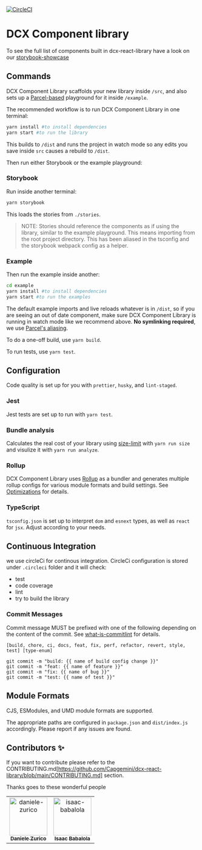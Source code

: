 [![CircleCI](https://circleci.com/gh/Capgemini/dcx-react-library.svg?style=svg&circle-token=c05d3eb49441c9985f5424f28f788f1a31556503)](LINK)

# DCX Component library

To see the full list of components built in dcx-react-library have a look on our [storybook-showcase](https://6069a6f47f4b9f002171f8e1-asppmttfxd.chromatic.com/?path=/story/dcxlibrary-introduction--page)

## Commands

DCX Component Library scaffolds your new library inside `/src`, and also sets up a [Parcel-based](https://parceljs.org) playground for it inside `/example`.

The recommended workflow is to run DCX Component Library in one terminal:

```bash
yarn install #to install dependencies
yarn start #to run the library
```

This builds to `/dist` and runs the project in watch mode so any edits you save inside `src` causes a rebuild to `/dist`.

Then run either Storybook or the example playground:

### Storybook

Run inside another terminal:

```bash
yarn storybook
```

This loads the stories from `./stories`.

> NOTE: Stories should reference the components as if using the library, similar to the example playground. This means importing from the root project directory. This has been aliased in the tsconfig and the storybook webpack config as a helper.

### Example

Then run the example inside another:

```bash
cd example
yarn install #to install dependencies
yarn start #to run the examples
```

The default example imports and live reloads whatever is in `/dist`, so if you are seeing an out of date component, make sure DCX Component Library is running in watch mode like we recommend above. **No symlinking required**, we use [Parcel's aliasing](https://parceljs.org/module_resolution.html#aliases).

To do a one-off build, use `yarn build`.

To run tests, use `yarn test`.

## Configuration

Code quality is set up for you with `prettier`, `husky`, and `lint-staged`.

### Jest

Jest tests are set up to run with `yarn test`.

### Bundle analysis

Calculates the real cost of your library using [size-limit](https://github.com/ai/size-limit) with `yarn run size` and visulize it with `yarn run analyze`.

### Rollup

DCX Component Library uses [Rollup](https://rollupjs.org) as a bundler and generates multiple rollup configs for various module formats and build settings. See [Optimizations](#optimizations) for details.

### TypeScript

`tsconfig.json` is set up to interpret `dom` and `esnext` types, as well as `react` for `jsx`. Adjust according to your needs.

## Continuous Integration

we use circleCi for continous integration. CircleCi configuration is stored under `.circleci` folder and it will check:

- test
- code coverage
- lint
- try to build the library

### Commit Messages

Commit message MUST be prefixed with one of the following depending on the content of the commit. See [what-is-commitlint](https://github.com/conventional-changelog/commitlint/#) for details.

```
[build, chore, ci, docs, feat, fix, perf, refactor, revert, style, test] [type-enum]

git commit -m "build: {{ name of build config change }}"
git commit -m "feat: {{ name of feature }}"
git commit -m "fix: {{ name of bug }}"
git commit -m "test: {{ name of test }}"
```

## Module Formats

CJS, ESModules, and UMD module formats are supported.

The appropriate paths are configured in `package.json` and `dist/index.js` accordingly. Please report if any issues are found.

## Contributors ✨

If you want to contribute please refer to the CONTRIBUTING.md[https://github.com/Capgemini/dcx-react-library/blob/main/CONTRIBUTING.md] section.

Thanks goes to these wonderful people

<table>
  <tr>
    <td align="center">
      <a href="https://github.com/daniele-zurico">
        <img src="https://avatars.githubusercontent.com/u/3193095?v=4" width="100px;" alt="daniele-zurico"/>
        <br />
        <sub><b>Daniele Zurico</b></sub>
      </a>
    </td>
    <td align="center">
      <a href="https://github.com/Ibabalola">
        <img src="https://avatars.githubusercontent.com/u/11960286?v=4" width="100px;" alt="isaac-babalola"/>
        <br />
        <sub><b>Isaac Babalola</b></sub>
      </a>
    </td>
  </tr>
</table>
